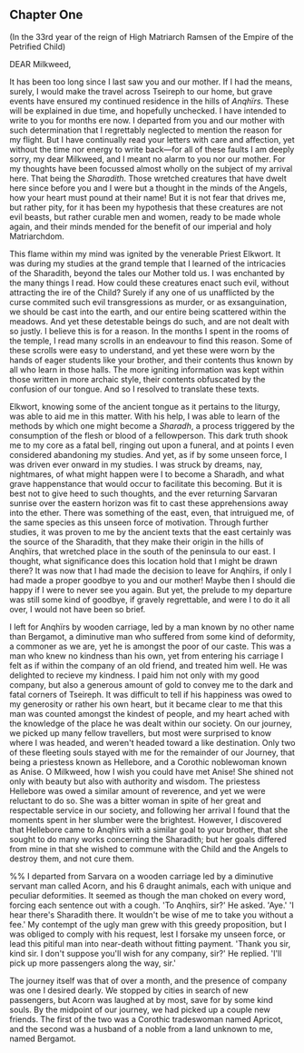 ## Chapter One
(In the 33rd year of the reign of High Matriarch Ramsen of the Empire of the Petrified Child)

DEAR Milkweed,

It has been too long since I last saw you and our mother. If I had the means, surely, I would make the travel across Tseireph to our home, but grave events have ensured my continued residence in the hills of *Anqhïrs*. These will be explained in due time, and hopefully unchecked. I have intended to write to you for months ere now. I departed from you and our mother with such determination that I regrettably neglected to mention the reason for my flight. But I have continually read your letters with care and affection, yet without the time nor energy to write back—for all of these faults I am deeply sorry, my dear Milkweed, and I meant no alarm to you nor our mother. For my thoughts have been focussed almost wholly on the subject of my arrival here. That being the *Sharadith*. Those wretched creatures that have dwelt here since before you and I were but a thought in the minds of the Angels, how your heart must pound at their name! But it is not fear that drives me, but rather pity, for it has been my hypothesis that these creatures are not evil beasts, but rather curable men and women, ready to be made whole again, and their minds mended for the benefit of our imperial and holy Matriarchdom.

This flame within my mind was ignited by the venerable Priest Elkwort. It was during my studies at the grand temple that I learned of the intricacies of the Sharadith, beyond the tales our Mother told us. I was enchanted by the many things I read. How could these creatures enact such evil, without attracting the ire of the Child? Surely if any one of us unafflicted by the curse commited such evil transgressions as murder, or as exsanguination, we should be cast into the earth, and our entire being scattered within the meadows. And yet these detestable beings do such, and are not dealt with so justly. I believe this is for a reason. In the months I spent in the rooms of the temple, I read many scrolls in an endeavour to find this reason. Some of these scrolls were easy to understand, and yet these were worn by the hands of eager students like your brother, and their contents thus known by all who learn in those halls. The more igniting information was kept within those written in more archaic style, their contents obfuscated by the confusion of our tongue. And so I resolved to translate these texts.

Elkwort, knowing some of the ancient tongue as it pertains to the liturgy, was able to aid me in this matter. With his help, I was able to learn of the methods by which one might become a *Sharadh*, a process triggered by the consumption of the flesh or blood of a fellowperson. This dark truth shook me to my core as a fatal bell, ringing out upon a funeral, and at points I even considered abandoning my studies. And yet, as if by some unseen force, I was driven ever onward in my studies. I was struck by dreams, nay, nightmares, of what might happen were I to become a Sharadh, and what grave happenstance that would occur to facilitate this becoming. But it is best not to give heed to such thoughts, and the ever returning Sarvaran sunrise over the eastern horizon was fit to cast these apprehensions away into the ether. There was something of the east, even, that intruigued me, of the same species as this unseen force of motivation. Through further studies, it was proven to me by the ancient texts that the east certainly was the source of the Sharadith, that they make their origin in the hills of Anqhïrs, that wretched place in the south of the peninsula to our east. I thought, what significance does this location hold that I might be drawn there? It was now that I had made the decision to leave for Anqhïrs, if only I had made a proper goodbye to you and our mother! Maybe then I should die happy if I were to never see you again. But yet, the prelude to my departure was still some kind of goodbye, if gravely regrettable, and were I to do it all over, I would not have been so brief.

I left for Anqhïrs by wooden carriage, led by a man known by no other name than Bergamot, a diminutive man who suffered from some kind of deformity, a commoner as we are, yet he is amongst the poor of our caste. This was a man who knew no kindness than his own, yet from entering his carriage I felt as if within the company of an old friend, and treated him well. He was delighted to recieve my kindness. I paid him not only with my good company, but also a generous amount of gold to convey me to the dark and fatal corners of Tseireph. It was difficult to tell if his happiness was owed to my generosity or rather his own heart, but it became clear to me that this man was counted amongst the kindest of people, and my heart ached with the knowledge of the place he was dealt within our society. On our journey, we picked up many fellow travellers, but most were surprised to know where I was headed, and weren't headed toward a like destination. Only two of these fleeting souls stayed with me for the remainder of our Journey, that being a priestess known as Hellebore, and a Corothic noblewoman known as Anise. O Milkweed, how I wish you could have met Anise! She shined not only with beauty but also with authority and wisdom. The priestess Hellebore was owed a similar amount of reverence, and yet we were reluctant to do so. She was a bitter woman in spite of her great and respectable service in our society, and following her arrival I found that the moments spent in her slumber were the brightest. However, I discovered that Hellebore came to Anqhïrs with a similar goal to your brother, that she sought to do many works concerning the Sharadith; but her goals differed from mine in that she wished to commune with the Child and the Angels to destroy them, and not cure them.

%% I departed from Sarvara on a wooden carriage led by a diminutive servant man called Acorn, and his 6 draught animals, each with unique and peculiar deformities. It seemed as though the man choked on every word, forcing each sentence out with a cough.
'To Anqhïrs, sir?' He asked.
'Aye.'
'I hear there's Sharadith there. It wouldn't be wise of me to take you without a fee.'
My contempt of the ugly man grew with this greedy proposition, but I was obliged to comply with his request, lest I forsake my unseen force, or lead this pitiful man into near-death without fitting payment.
'Thank you sir, kind sir. I don't suppose you'll wish for any company, sir?' He replied. 'I'll pick up more passengers along the way, sir.'

The journey itself was that of over a month, and the presence of company was one I desired dearly. We stopped by cities in search of new passengers, but Acorn was laughed at by most, save for by some kind souls. By the midpoint of our journey, we had picked up a couple new friends. The first of the two was a Corothic tradeswoman named Apricot, and the second was a husband of a noble from a land unknown to me, named Bergamot.